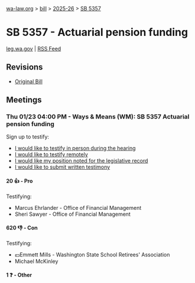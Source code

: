 [wa-law.org](/) > [bill](/bill/) > [2025-26](/bill/2025-26/) > [SB 5357](/bill/2025-26/sb/5357/)

# SB 5357 - Actuarial pension funding
[leg.wa.gov](https://app.leg.wa.gov/billsummary?BillNumber=5357&Year=2025&Initiative=false) | [RSS Feed](./rss.xml)

## Revisions
* [Original Bill](1/)

## Meetings
### Thu 01/23 04:00 PM - Ways & Means (WM): SB 5357 Actuarial pension funding
Sign up to testify:
* [I would like to testify in person during the hearing](https://app.leg.wa.gov/csi/Testifier/Add?chamber=House&mId=32517&aId=161841&caId=24932&tId=1)
* [I would like to testify remotely](https://app.leg.wa.gov/csi/Testifier/Add?chamber=House&mId=32517&aId=161841&caId=24932&tId=2)
* [I would like my position noted for the legislative record](https://app.leg.wa.gov/csi/Testifier/Add?chamber=House&mId=32517&aId=161841&caId=24932&tId=3)
* [I would like to submit written testimony](https://app.leg.wa.gov/csi/Testifier/Add?chamber=House&mId=32517&aId=161841&caId=24932&tId=4)

#### 20 👍 - Pro
Testifying:
* Marcus Ehrlander - Office of Financial Management
* Sheri Sawyer - Office of Financial Management

#### 620 👎 - Con
Testifying:
* 💵Emmett Mills - Washington State School Retirees' Association
* Michael McKinley

#### 1 ❓ - Other
